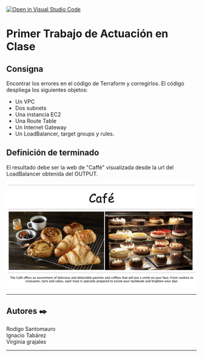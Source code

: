 [![Open in Visual Studio Code](https://classroom.github.com/assets/open-in-vscode-c66648af7eb3fe8bc4f294546bfd86ef473780cde1dea487d3c4ff354943c9ae.svg)](https://classroom.github.com/online_ide?assignment_repo_id=7773518&assignment_repo_type=AssignmentRepo)
# Primer Trabajo de Actuación en Clase
## Consigna

Encontrar los errores en el código de Terraform y corregirlos. El código despliega los siguientes objetos:

* Un VPC
* Dos subnets
* Una instancia EC2
* Una Route Table
* Un Internet Gateway
* Un LoadBalancer, target groups y rules.

## Definición de terminado

El resultado debe ser la web de "Caffé" visualizada desde la url del LoadBalancer obtenida del OUTPUT. 

![caffe img](./img/caffe.png)

---
## Autores ✒️

Rodigo Santomauro\
Ignacio Tabárez\
Virginia grajales

----
